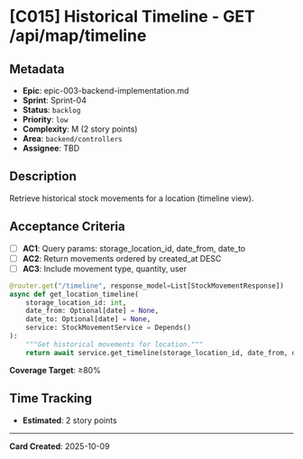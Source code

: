 # [C015] Historical Timeline - GET /api/map/timeline

## Metadata

- **Epic**: epic-003-backend-implementation.md
- **Sprint**: Sprint-04
- **Status**: `backlog`
- **Priority**: `low`
- **Complexity**: M (2 story points)
- **Area**: `backend/controllers`
- **Assignee**: TBD

## Description

Retrieve historical stock movements for a location (timeline view).

## Acceptance Criteria

- [ ] **AC1**: Query params: storage_location_id, date_from, date_to
- [ ] **AC2**: Return movements ordered by created_at DESC
- [ ] **AC3**: Include movement type, quantity, user

```python
@router.get("/timeline", response_model=List[StockMovementResponse])
async def get_location_timeline(
    storage_location_id: int,
    date_from: Optional[date] = None,
    date_to: Optional[date] = None,
    service: StockMovementService = Depends()
):
    """Get historical movements for location."""
    return await service.get_timeline(storage_location_id, date_from, date_to)
```

**Coverage Target**: ≥80%

## Time Tracking

- **Estimated**: 2 story points

---

**Card Created**: 2025-10-09
